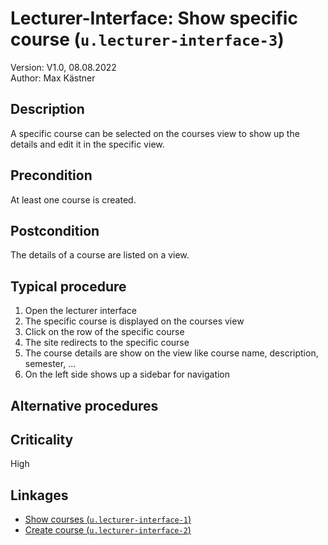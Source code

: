 # Lecturer-Interface: Show specific course (`u.lecturer-interface-3`)


Version: V1.0, 08.08.2022 \
Author: Max Kästner

## Description

A specific course can be selected on the courses view to show up the details and edit it in the specific view.

## Precondition

At least one course is created.

## Postcondition

The details of a course are listed on a view.

## Typical procedure

1. Open the lecturer interface
2. The specific course is displayed on the courses view
3. Click on the row of the specific course
4. The site redirects to the specific course
5. The course details are show on the view like course name, description, semester, ...
6. On the left side shows up a sidebar for navigation

## Alternative procedures


## Criticality

High

## Linkages

- [Show courses (`u.lecturer-interface-1`)](u-lecturer-interface-01-show-courses.md)
- [Create course (`u.lecturer-interface-2`)](u-lecturer-interface-02-create-course.md)